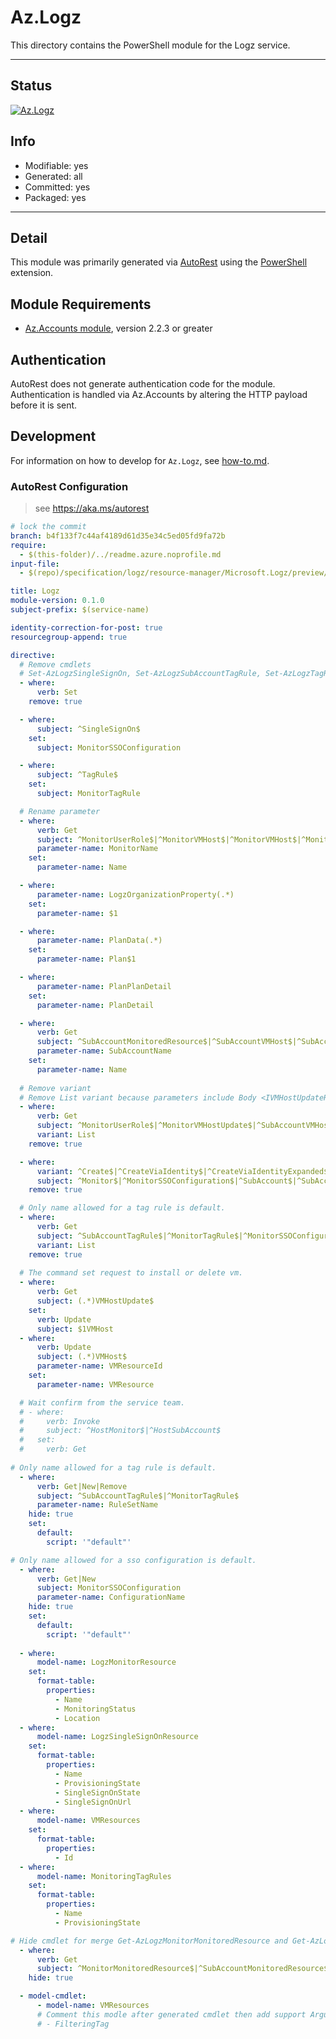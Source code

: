 <!-- region Generated -->
# Az.Logz
This directory contains the PowerShell module for the Logz service.

---
## Status
[![Az.Logz](https://img.shields.io/powershellgallery/v/Az.Logz.svg?style=flat-square&label=Az.Logz "Az.Logz")](https://www.powershellgallery.com/packages/Az.Logz/)

## Info
- Modifiable: yes
- Generated: all
- Committed: yes
- Packaged: yes

---
## Detail
This module was primarily generated via [AutoRest](https://github.com/Azure/autorest) using the [PowerShell](https://github.com/Azure/autorest.powershell) extension.

## Module Requirements
- [Az.Accounts module](https://www.powershellgallery.com/packages/Az.Accounts/), version 2.2.3 or greater

## Authentication
AutoRest does not generate authentication code for the module. Authentication is handled via Az.Accounts by altering the HTTP payload before it is sent.

## Development
For information on how to develop for `Az.Logz`, see [how-to.md](how-to.md).
<!-- endregion -->

### AutoRest Configuration
> see https://aka.ms/autorest

``` yaml
# lock the commit
branch: b4f133f7c44af4189d61d35e34c5ed05fd9fa72b
require:
  - $(this-folder)/../readme.azure.noprofile.md
input-file:
  - $(repo)/specification/logz/resource-manager/Microsoft.Logz/preview/2020-10-01-preview/logz.json

title: Logz
module-version: 0.1.0
subject-prefix: $(service-name)

identity-correction-for-post: true
resourcegroup-append: true

directive:
  # Remove cmdlets
  # Set-AzLogzSingleSignOn, Set-AzLogzSubAccountTagRule, Set-AzLogzTagRule
  - where:
      verb: Set
    remove: true

  - where:
      subject: ^SingleSignOn$
    set:
      subject: MonitorSSOConfiguration

  - where:
      subject: ^TagRule$
    set:
      subject: MonitorTagRule

  # Rename parameter
  - where:
      verb: Get
      subject: ^MonitorUserRole$|^MonitorVMHost$|^MonitorVMHost$|^MonitorVMHostUpdate$|^HostMonitor$
      parameter-name: MonitorName
    set:
      parameter-name: Name

  - where:
      parameter-name: LogzOrganizationProperty(.*)
    set:
      parameter-name: $1

  - where:
      parameter-name: PlanData(.*)
    set:
      parameter-name: Plan$1

  - where:
      parameter-name: PlanPlanDetail
    set:
      parameter-name: PlanDetail

  - where:
      verb: Get
      subject: ^SubAccountMonitoredResource$|^SubAccountVMHost$|^SubAccountVMHostUpdate$|^HostSubAccount$
      parameter-name: SubAccountName
    set:
      parameter-name: Name
      
  # Remove variant
  # Remove List variant because parameters include Body <IVMHostUpdateRequest> parameter
  - where:
      verb: Get
      subject: ^MonitorUserRole$|^MonitorVMHostUpdate$|^SubAccountVMHostUpdate$
      variant: List
    remove: true

  - where:
      variant: ^Create$|^CreateViaIdentity$|^CreateViaIdentityExpanded$|^Update$|^UpdateViaIdentity$
      subject: ^Monitor$|^MonitorSSOConfiguration$|^SubAccount$|^SubAccountTagRule$|^MonitorTagRule$
    remove: true

  # Only name allowed for a tag rule is default.
  - where: 
      verb: Get
      subject: ^SubAccountTagRule$|^MonitorTagRule$|^MonitorSSOConfiguration$
      variant: List
    remove: true
  
  # The command set request to install or delete vm.
  - where:
      verb: Get
      subject: (.*)VMHostUpdate$
    set:
      verb: Update
      subject: $1VMHost
  - where: 
      verb: Update
      subject: (.*)VMHost$
      parameter-name: VMResourceId
    set:
      parameter-name: VMResource

  # Wait confirm from the service team.
  # - where:
  #     verb: Invoke
  #     subject: ^HostMonitor$|^HostSubAccount$
  #   set:
  #     verb: Get
    
# Only name allowed for a tag rule is default.
  - where:
      verb: Get|New|Remove
      subject: ^SubAccountTagRule$|^MonitorTagRule$
      parameter-name: RuleSetName
    hide: true
    set:
      default:
        script: '"default"'

# Only name allowed for a sso configuration is default.
  - where:
      verb: Get|New
      subject: MonitorSSOConfiguration
      parameter-name: ConfigurationName
    hide: true
    set:
      default:
        script: '"default"'
        
  - where:
      model-name: LogzMonitorResource
    set:
      format-table:
        properties:
          - Name
          - MonitoringStatus
          - Location
  - where:
      model-name: LogzSingleSignOnResource
    set:
      format-table:
        properties:
          - Name
          - ProvisioningState
          - SingleSignOnState
          - SingleSignOnUrl
  - where:
      model-name: VMResources
    set:
      format-table:
        properties:
          - Id
  - where:
      model-name: MonitoringTagRules
    set:
      format-table:
        properties:
          - Name
          - ProvisioningState

# Hide cmdlet for merge Get-AzLogzMonitorMonitoredResource and Get-AzLogzSubAccountMonitoredResource into Get-AzLogzMonitorMonitoredResource
  - where:
      verb: Get
      subject: ^MonitorMonitoredResource$|^SubAccountMonitoredResource$
    hide: true

  - model-cmdlet:
      - model-name: VMResources
      # Comment this modle after generated cmdlet then add support ArgumentCompleter functioan for Action parameter.
      # - FilteringTag
```
